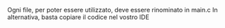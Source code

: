 Ogni file, per poter essere utilizzato, deve essere rinominato in main.c
In alternativa, basta copiare il codice nel vostro IDE
